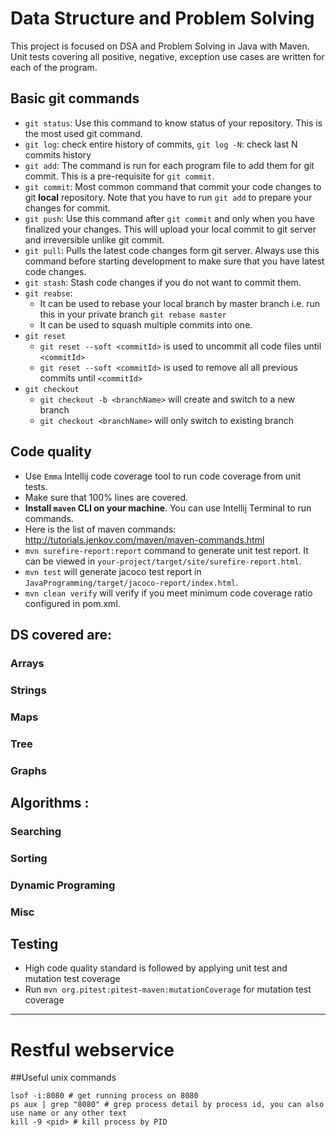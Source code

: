 # Data Structure and Problem Solving 

This project is focused on DSA and Problem Solving in Java with Maven. Unit tests covering all positive, negative, exception use cases are written for each of the program. 

## Basic git commands
* `git status`:
Use this command to know status of your repository. This is the most used git command. 
* `git log`: 
check entire history of commits, `git log -N`: check last N commits history
* `git add`:
The command is run for each program file to add them for git commit. This is a pre-requisite for `git commit`.
* `git commit`:
Most common command that commit your code changes to git **local** repository. Note that you have to run `git add` to prepare your changes for commit. 
* `git push`:
Use this command after `git commit` and only when you have finalized your changes. This will upload your local commit to git server and irreversible unlike git commit. 
* `git pull`:
Pulls the latest code changes form git server. Always use this command before starting development to make sure that you have latest code changes. 
* `git stash`: 
Stash code changes if you do not want to commit them. 
* `git reabse`:
  * It can be used to rebase your local branch by master branch i.e. run this in your private branch `git rebase master`
  * It can be used to squash multiple commits into one. 
* `git reset`
  * `git reset --soft <commitId>` is used to uncommit all code files until `<commitId>`
  * `git reset --soft <commitId>` is used to remove all all previous commits until `<commitId>`
* `git checkout`
  * `git checkout -b <branchName>` will create and switch to a new branch
  * `git checkout <branchName>` will only switch to existing branch
  
## Code quality
* Use `Emma` Intellij code coverage tool to run code coverage from unit tests. 
* Make sure that 100% lines are covered.
* **Install `maven` CLI on your machine**. You can use Intellij Terminal to run commands. 
* Here is the list of maven commands: http://tutorials.jenkov.com/maven/maven-commands.html
* `mvn surefire-report:report` command to generate unit test report. It can be viewed in `your-project/target/site/surefire-report.html`.
* `mvn test` will generate jacoco test report in `JavaProgramming/target/jacoco-report/index.html`. 
* `mvn clean verify` will verify if you meet minimum code coverage ratio configured in pom.xml.


## DS covered are:
### Arrays
### Strings
### Maps
### Tree
### Graphs

## Algorithms : 

### Searching
### Sorting
### Dynamic Programing 
### Misc 

## Testing
* High code quality standard is followed by applying unit test and mutation test coverage
* Run `mvn org.pitest:pitest-maven:mutationCoverage` for mutation test coverage

---

# Restful webservice

##Useful unix commands
```shell script
lsof -i:8080 # get running process on 8080
ps aux | grep "8080" # grep process detail by process id, you can also use name or any other text
kill -9 <pid> # kill process by PID 
```
